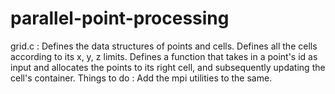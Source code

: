 # parallel-point-processing


grid.c : Defines the data structures of points and cells. Defines all the cells according to its x, y, z limits. Defines 
a function that takes in a point's id as input and allocates the points to its right cell, and subsequently updating the cell's
container. 
          Things to do : Add the mpi utilities to the same.
